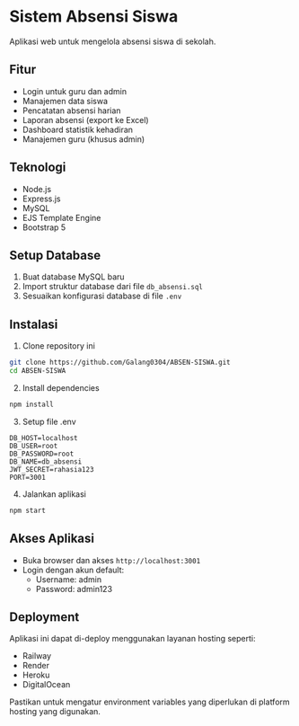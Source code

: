 # Sistem Absensi Siswa

Aplikasi web untuk mengelola absensi siswa di sekolah.

## Fitur

- Login untuk guru dan admin
- Manajemen data siswa
- Pencatatan absensi harian
- Laporan absensi (export ke Excel)
- Dashboard statistik kehadiran
- Manajemen guru (khusus admin)

## Teknologi

- Node.js
- Express.js
- MySQL
- EJS Template Engine
- Bootstrap 5

## Setup Database

1. Buat database MySQL baru
2. Import struktur database dari file `db_absensi.sql`
3. Sesuaikan konfigurasi database di file `.env`

## Instalasi

1. Clone repository ini
```bash
git clone https://github.com/Galang0304/ABSEN-SISWA.git
cd ABSEN-SISWA
```

2. Install dependencies
```bash
npm install
```

3. Setup file .env
```env
DB_HOST=localhost
DB_USER=root
DB_PASSWORD=root
DB_NAME=db_absensi
JWT_SECRET=rahasia123
PORT=3001
```

4. Jalankan aplikasi
```bash
npm start
```

## Akses Aplikasi

- Buka browser dan akses `http://localhost:3001`
- Login dengan akun default:
  - Username: admin
  - Password: admin123

## Deployment

Aplikasi ini dapat di-deploy menggunakan layanan hosting seperti:
- Railway
- Render
- Heroku
- DigitalOcean

Pastikan untuk mengatur environment variables yang diperlukan di platform hosting yang digunakan.

